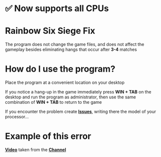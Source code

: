 # ✅ Now supports all CPUs

# Rainbow Six Siege Fix
The program does not change the game files, and does not affect the gameplay besides eliminating hangs that occur after **3-4** matches


# How do I use the program?

Place the program at a convenient location on your desktop

If you notice a hang-up in the game immediately press **WIN + TAB** on the desktop and run the program as administrator, then use the same combination of **WIN + TAB** to return to the game

If you encounter the problem create [**Issues**](https://github.com/makarasty/R6Fix/issues), writing there the model of your processor...

# Example of this error
[**Video**](https://www.youtube.com/watch?v=HaNKO92eTQ0) taken from the [**Channel**](https://www.youtube.com/@vista7235)
